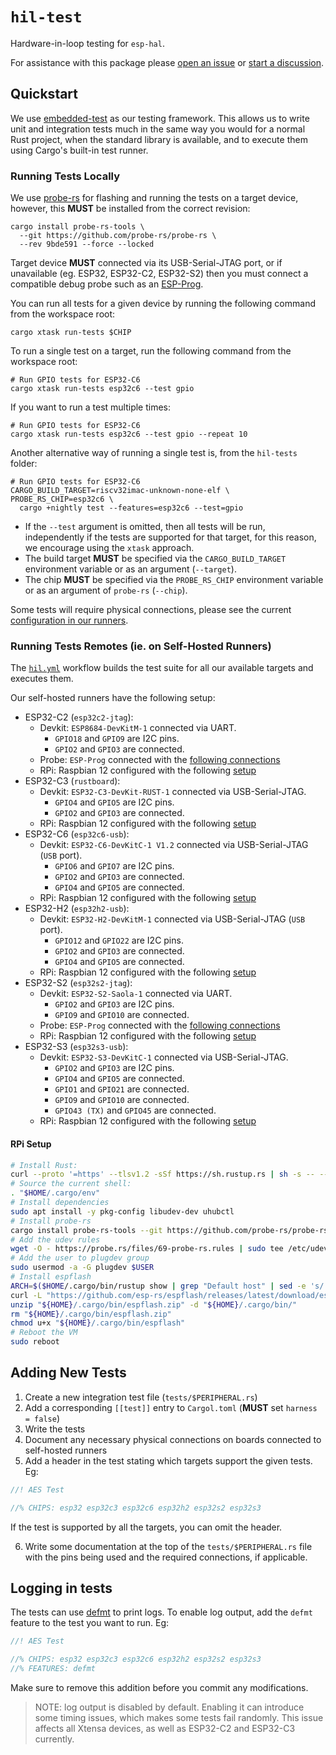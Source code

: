 # `hil-test`

Hardware-in-loop testing for `esp-hal`.

For assistance with this package please [open an issue] or [start a discussion].

[open an issue]: https://github.com/esp-rs/esp-hal/issues/new
[start a discussion]: https://github.com/esp-rs/esp-hal/discussions/new/choose

## Quickstart

We use [embedded-test] as our testing framework. This allows us to write unit and integration tests much in the same way you would for a normal Rust project, when the standard library is available, and to execute them using Cargo's built-in test runner.

[embedded-test]: https://github.com/probe-rs/embedded-test

### Running Tests Locally

We use [probe-rs] for flashing and running the tests on a target device, however, this **MUST** be installed from the correct revision:

```text
cargo install probe-rs-tools \
  --git https://github.com/probe-rs/probe-rs \
  --rev 9bde591 --force --locked
```

Target device **MUST** connected via its USB-Serial-JTAG port, or if unavailable (eg. ESP32, ESP32-C2, ESP32-S2) then you must connect a compatible debug probe such as an [ESP-Prog].

You can run all tests for a given device by running the following command from the workspace root:

```shell
cargo xtask run-tests $CHIP
```

To run a single test on a target, run the following command from the workspace root:

```shell
# Run GPIO tests for ESP32-C6
cargo xtask run-tests esp32c6 --test gpio
```

If you want to run a test multiple times:

```shell
# Run GPIO tests for ESP32-C6
cargo xtask run-tests esp32c6 --test gpio --repeat 10
```

Another alternative way of running a single test is, from the `hil-tests` folder:
```shell
# Run GPIO tests for ESP32-C6
CARGO_BUILD_TARGET=riscv32imac-unknown-none-elf \
PROBE_RS_CHIP=esp32c6 \
  cargo +nightly test --features=esp32c6 --test=gpio
```
- If the `--test` argument is omitted, then all tests will be run, independently if the tests are supported for that target, for this reason, we encourage using the `xtask` approach.
- The build target **MUST** be specified via the `CARGO_BUILD_TARGET` environment variable or as an argument (`--target`).
- The chip **MUST** be specified via the `PROBE_RS_CHIP` environment variable or as an argument of `probe-rs` (`--chip`).

Some tests will require physical connections, please see the current [configuration in our runners].

[probe-rs]: https://probe.rs
[ESP-Prog]: https://docs.espressif.com/projects/esp-dev-kits/en/latest/other/esp-prog/user_guide.html
[configuration in our runners]: #running-tests-remotes-ie-on-self-hosted-runners

### Running Tests Remotes (ie. on Self-Hosted Runners)
The [`hil.yml`] workflow builds the test suite for all our available targets and executes them.

Our self-hosted runners have the following setup:
- ESP32-C2 (`esp32c2-jtag`):
  - Devkit: `ESP8684-DevKitM-1` connected via UART.
    - `GPIO18` and `GPIO9` are I2C pins.
    - `GPIO2` and `GPIO3` are connected.
  - Probe: `ESP-Prog` connected with the [following connections][connection_c2]
  - RPi: Raspbian 12 configured with the following [setup]
- ESP32-C3 (`rustboard`):
  - Devkit: `ESP32-C3-DevKit-RUST-1` connected via USB-Serial-JTAG.
    - `GPIO4` and `GPIO5` are I2C pins.
    - `GPIO2` and `GPIO3` are connected.
  - RPi: Raspbian 12 configured with the following [setup]
- ESP32-C6 (`esp32c6-usb`):
  - Devkit: `ESP32-C6-DevKitC-1 V1.2` connected via USB-Serial-JTAG (`USB` port).
    - `GPIO6` and `GPIO7` are I2C pins.
    - `GPIO2` and `GPIO3` are connected.
    - `GPIO4` and `GPIO5` are connected.
  - RPi: Raspbian 12 configured with the following [setup]
- ESP32-H2 (`esp32h2-usb`):
  - Devkit: `ESP32-H2-DevKitM-1` connected via USB-Serial-JTAG (`USB` port).
    - `GPIO12` and `GPIO22` are I2C pins.
    - `GPIO2` and `GPIO3` are connected.
    - `GPIO4` and `GPIO5` are connected.
  - RPi: Raspbian 12 configured with the following [setup]
- ESP32-S2 (`esp32s2-jtag`):
  - Devkit: `ESP32-S2-Saola-1` connected via UART.
    - `GPIO2` and `GPIO3` are I2C pins.
    - `GPIO9` and `GPIO10` are connected.
  - Probe: `ESP-Prog` connected with the [following connections][connection_s2]
  - RPi: Raspbian 12 configured with the following [setup]
- ESP32-S3 (`esp32s3-usb`):
  - Devkit: `ESP32-S3-DevKitC-1` connected via USB-Serial-JTAG.
    - `GPIO2` and `GPIO3` are I2C pins.
    - `GPIO4` and `GPIO5` are connected.
    - `GPIO1` and `GPIO21` are connected.
    - `GPIO9` and `GPIO10` are connected.
    - `GPIO43 (TX)` and `GPIO45` are connected.
  - RPi: Raspbian 12 configured with the following [setup]

[connection_c2]: https://docs.espressif.com/projects/esp-idf/en/stable/esp32c2/api-guides/jtag-debugging/configure-other-jtag.html#configure-hardware
[connection_s2]: https://docs.espressif.com/projects/esp-idf/en/stable/esp32s2/api-guides/jtag-debugging/configure-other-jtag.html#configure-hardware
[`hil.yml`]: https://github.com/esp-rs/esp-hal/blob/main/.github/workflows/hil.yml
[setup]: #rpi-setup

#### RPi Setup
```bash
# Install Rust:
curl --proto '=https' --tlsv1.2 -sSf https://sh.rustup.rs | sh -s -- --default-toolchain stable -y --profile minimal
# Source the current shell:
. "$HOME/.cargo/env"
# Install dependencies
sudo apt install -y pkg-config libudev-dev uhubctl
# Install probe-rs
cargo install probe-rs-tools --git https://github.com/probe-rs/probe-rs --rev 9bde591 --force
# Add the udev rules
wget -O - https://probe.rs/files/69-probe-rs.rules | sudo tee /etc/udev/rules.d/69-probe-rs.rules > /dev/null
# Add the user to plugdev group
sudo usermod -a -G plugdev $USER
# Install espflash
ARCH=$($HOME/.cargo/bin/rustup show | grep "Default host" | sed -e 's/.* //')
curl -L "https://github.com/esp-rs/espflash/releases/latest/download/espflash-${ARCH}.zip" -o "${HOME}/.cargo/bin/espflash.zip"
unzip "${HOME}/.cargo/bin/espflash.zip" -d "${HOME}/.cargo/bin/"
rm "${HOME}/.cargo/bin/espflash.zip"
chmod u+x "${HOME}/.cargo/bin/espflash"
# Reboot the VM
sudo reboot
```

## Adding New Tests

1. Create a new integration test file (`tests/$PERIPHERAL.rs`)
2. Add a corresponding `[[test]]` entry to `Cargol.toml` (**MUST** set `harness = false`)
3. Write the tests
4. Document any necessary physical connections on boards connected to self-hosted runners
5. Add a header in the test stating which targets support the given tests. Eg:
```rust
//! AES Test

//% CHIPS: esp32 esp32c3 esp32c6 esp32h2 esp32s2 esp32s3
```
If the test is supported by all the targets, you can omit the header.

6. Write some documentation at the top of the `tests/$PERIPHERAL.rs` file with the pins being used and the required connections, if applicable.

## Logging in tests

The tests can use [defmt] to print logs. To enable log output, add the `defmt` feature to the test
you want to run. Eg:

```rust
//! AES Test

//% CHIPS: esp32 esp32c3 esp32c6 esp32h2 esp32s2 esp32s3
//% FEATURES: defmt
```

Make sure to remove this addition before you commit any modifications.

> NOTE: log output is disabled by default. Enabling it can introduce some timing issues, which
makes some tests fail randomly. This issue affects all Xtensa devices, as well as ESP32-C2 and
ESP32-C3 currently.

[defmt]: https://github.com/knurling-rs/defmt
